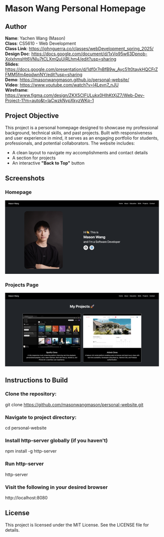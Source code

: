 # Mason Wang Personal Homepage

## Author
**Name**: Yachen Wang (Mason)  
**Class**: CS5610 - Web Development  
**Class Link**: https://johnguerra.co/classes/webDevelopment_spring_2025/  
**Design Doc**: https://docs.google.com/document/d/1xVp95w63Dpnob-XolxhmsHt6VNIu7tCLXmQuUiRLhm4/edit?usp=sharing  
**Slides**: https://docs.google.com/presentation/d/1df0r7nBfB9w_Ayc51t0taykHQCFrZFMM5fm4epdwnNY/edit?usp=sharing  
**Demo**: https://masonwangmason.github.io/personal-website/    
**Video**: https://www.youtube.com/watch?v=l4Levn7_nJU    
**Wireframe**: https://www.figma.com/design/ZKX5ClFULukx0HlhKtXjZ7/Web-Dev-Project-1?m=auto&t=laCwzkNypXkyzWKp-1  


## Project Objective
This project is a personal homepage designed to showcase my professional background, technical skills, and past projects. Built with responsiveness and user experience in mind, it serves as an engaging portfolio for students, professionals, and potential collaborators. The website includes:
- A clean layout to navigate my accomplishments and contact details  
- A section for projects  
- An interactive **"Back to Top"** button

## Screenshots
### Homepage  
![Homepage Screenshot](./screenshots/homepage.png)  

### Projects Page  
![Projects Screenshot](./screenshots/projectspage.png)  

## Instructions to Build
### Clone the repository:
git clone https://github.com/masonwangmason/personal-website.git  
### Navigate to project directory:
cd personal-website  
### Install http-server globally (if you haven't)
npm install -g http-server  
### Run http-server
http-server
### Visit the following in your desired browser
http://localhost:8080  


## License
This project is licensed under the MIT License. See the LICENSE file for details.
